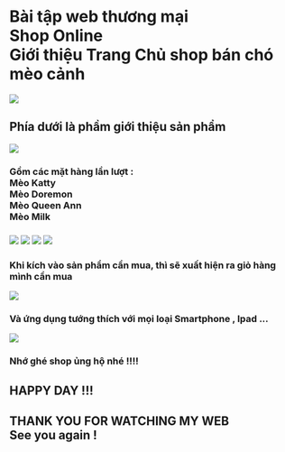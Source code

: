 <h1> Bài tập web thương mại </br> Shop Online </br>
Giới thiệu Trang Chủ shop bán chó mèo cảnh </h1>
<img src="https://scontent.fdad1-1.fna.fbcdn.net/v/t1.15752-9/70774490_364659921077118_6210678694638256128_n.png?_nc_cat=103&_nc_oc=AQmNuBnQwZ73pNCYUomnoBq6NwRW5bFNjcjmII_pdqxJwJMMymW0W7Ln628gGDlOzfk&_nc_ht=scontent.fdad1-1.fna&oh=21c7b0be5ff930f9de0bae56d64115ea&oe=5E3972D7">
<h2> Phía dưới là phầm giới thiệu sản phẩm </h2>
<img src ="https://scontent.fdad1-1.fna.fbcdn.net/v/t1.15752-9/71082185_507253599856938_644315046532349952_n.png?_nc_cat=104&_nc_oc=AQltWolWhROEDafGbjALmPV9_J9ITn9JqEMwurNoT470aZQhkkYS0qx8vvFEtwFM7jU&_nc_ht=scontent.fdad1-1.fna&oh=90bd0ce27e4a84b13279edc606255541&oe=5DF85ACB" >
<h3> Gồm các mặt hàng lần lượt :</br> Mèo Katty </br> Mèo Doremon </br> Mèo Queen Ann </br> Mèo Milk <h3>
<img src ="https://scontent.fdad2-1.fna.fbcdn.net/v/t1.15752-9/70665080_3715017721857232_5866707687458209792_n.png?_nc_cat=110&_nc_oc=AQlZRbzAxL9W3s7eKbJnEzQ4JPFaIlosmTcZB5XkGNpIL6ODvV1RG-wy9GEm9Aiy8vE&_nc_ht=scontent.fdad2-1.fna&oh=f25e3e600333edd3cc68fc65ed0605e3&oe=5DF52A5D">
<img src ="https://scontent.fdad2-1.fna.fbcdn.net/v/t1.15752-9/71023367_1392347457584310_1275070185526525952_n.png?_nc_cat=108&_nc_oc=AQnlNI7Kjd3W-6drPPR5z8fhGkuotXI9nVxHzyjo6RKbYUnAT-ihp75kWMHDXF_x6gY&_nc_ht=scontent.fdad2-1.fna&oh=94b49ecde02d230178b432877c5ea642&oe=5E0476A0">
<img src ="https://scontent.fdad2-1.fna.fbcdn.net/v/t1.15752-9/70475315_922031964831502_3360809207585570816_n.png?_nc_cat=110&_nc_oc=AQlZK681Dy0V0Bffkr36tVnLo575NPQikIUm4ri3m_DTJj8CPgK3Stzm8PDYdnS6iQs&_nc_ht=scontent.fdad2-1.fna&oh=b41ba973c6bbf2a2390545eca14d7dc6&oe=5E30CA2D">
<img src ="https://scontent.fdad1-1.fna.fbcdn.net/v/t1.15752-9/69779914_969881356689801_8344853248305266688_n.png?_nc_cat=103&_nc_oc=AQm035eG_IqbEeHVQkKMoRToA4K_5m8UPvXEWWB_p2do-zHE2GoJHWI-opHm-8zg3NI&_nc_ht=scontent.fdad1-1.fna&oh=153b0b0e82b56a11e3ef4e03e518907c&oe=5E3791D6">
<h3> Khi kích vào sản phẩm cần mua, thì sẽ xuất hiện ra giỏ hàng mình cần mua </h3>
<img src ="https://scontent.fdad1-1.fna.fbcdn.net/v/t1.15752-9/71030066_2326862994230527_1402454023558135808_n.png?_nc_cat=102&_nc_oc=AQnB2VTuwzoomKtnPOAyzkrsIUgoxsOg_fzedN2NxcBot2TRj3f4IvquXXB3sM6rcJk&_nc_ht=scontent.fdad1-1.fna&oh=52b296e3b0bbacc6b9a8333f7b73c628&oe=5E0242DD">
<h3> Và ứng dụng tướng thích với mọi loại Smartphone , Ipad ... </h3>
<img src ="https://scontent.fdad2-1.fna.fbcdn.net/v/t1.15752-9/70849711_2486158211480152_344180502799843328_n.png?_nc_cat=111&_nc_oc=AQnF9r6wyJO_ER4NUsb0nGgY-lbfLN_2VSzoVATAt_s4LRd2pFC_muLR7ovqmCe47D8&_nc_ht=scontent.fdad2-1.fna&oh=c925e36c6742b9d0c914d446e43664a9&oe=5E32E95B">
<h3> Nhớ ghé shop ủng hộ nhé !!!! </h3> 
<h2> HAPPY DAY !!! <h2>
<h2> THANK YOU FOR WATCHING MY WEB </br> See you again !</h2>
